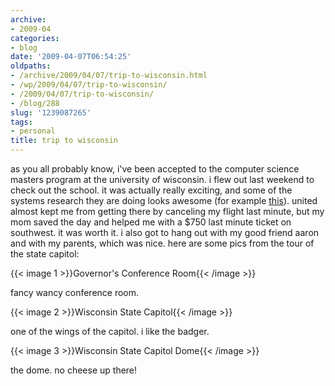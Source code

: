 ```yaml
---
archive:
- 2009-04
categories:
- blog
date: '2009-04-07T06:54:25'
oldpaths:
- /archive/2009/04/07/trip-to-wisconsin.html
- /wp/2009/04/07/trip-to-wisconsin/
- /2009/04/07/trip-to-wisconsin/
- /blog/288
slug: '1239087265'
tags:
- personal
title: trip to wisconsin
---
```


as you all probably know, i've been accepted to the computer science
masters program at the university of wisconsin. i flew out last weekend to
check out the school. it was actually really exciting, and some of the
systems research they are doing looks awesome (for example [this][1]).
united almost kept me from getting there by canceling my flight last
minute, but my mom saved the day and helped me with a $750 last minute
ticket on southwest. it was worth it. i also got to hang out with my good
friend aaron and with my parents, which was nice. here are some pics from
the tour of the state capitol: 

{{< image 1 >}}Governor's Conference Room{{< /image >}}

fancy wancy conference room. 

{{< image 2 >}}Wisconsin State Capitol{{< /image >}}

one of the wings of the capitol. i like the badger. 

{{< image 3 >}}Wisconsin State Capitol Dome{{< /image >}}

the dome. no cheese up there!

[1]: http://pages.cs.wisc.edu/~swift/projects/drivers.html


